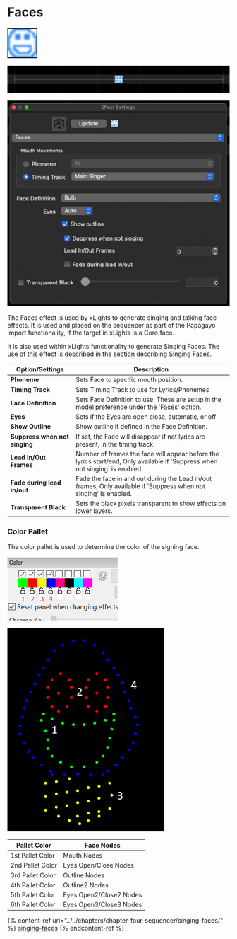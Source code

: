 # Faces

![Icon](<../../.gitbook/assets/image (652).png>)

![Sequencer Grid](<../../.gitbook/assets/image (30) (2).png>)

![](<../../.gitbook/assets/image (97).png>)

The Faces effect is used by xLights to generate singing and talking face effects. It is used and placed on the sequencer as part of the Papagayo import functionality, if the target in xLights is a Coro face.

It is also used within xLights functionality to generate Singing Faces. The use of this effect is described in the section describing Singing Faces.

| **Option/Settings**           | Description                                                                                                                  |
| ----------------------------- | ---------------------------------------------------------------------------------------------------------------------------- |
| **Phoneme**                   | Sets Face to specific mouth position.                                                                                        |
| **Timing Track**              | Sets Timing Track to use for Lyrics/Phonemes                                                                                 |
| **Face Definition**           | Sets Face Definition to use. These are setup in the model preference under the 'Faces' option.                               |
| **Eyes**                      | Sets if the Eyes are open close, automatic, or off                                                                           |
| **Show Outline**              | Show outline if defined in the Face Definition.                                                                              |
| **Suppress when not singing** | If set, the Face will disappear if not lyrics are present, in the timing track.                                              |
| **Lead In/Out Frames**        | Number of frames the face will appear before the lyrics start/end, Only available if 'Suppress when not singing' is enabled. |
| **Fade during lead in/out**   | Fade the face in and out during the Lead in/out frames, Only available if 'Suppress when not singing' is enabled.            |
| **Transparent Black**         | Sets the black pixels transparent to show effects on lower layers.                                                           |

### Color Pallet

The color pallet is used to determine the color of the signing face.

![](<../../.gitbook/assets/image (102).png>)

![](<../../.gitbook/assets/image (295).png>)

| Pallet Color     | Face Nodes              |
| ---------------- | ----------------------- |
| 1st Pallet Color | Mouth Nodes             |
| 2nd Pallet Color | Eyes Open/Close Nodes   |
| 3rd Pallet Color | Outline Nodes           |
| 4th Pallet Color | Outline2 Nodes          |
| 5th Pallet Color | Eyes Open2/Close2 Nodes |
| 6th Pallet Color | Eyes Open3/Close3 Nodes |

{% content-ref url="../../chapters/chapter-four-sequencer/singing-faces/" %}
[singing-faces](../../chapters/chapter-four-sequencer/singing-faces/)
{% endcontent-ref %}
